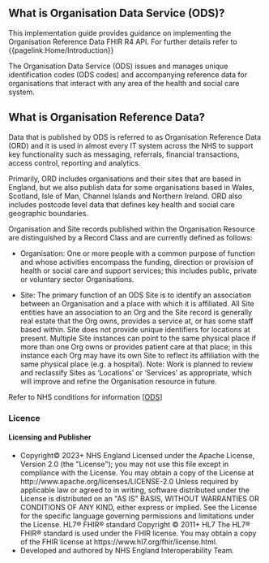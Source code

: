 ## What is Organisation Data Service (ODS)?

This implementation guide provides guidance on implementing the Organisation Reference Data FHIR R4 API. For further details refer to {{pagelink:Home/Introduction}}

The Organisation Data Service (ODS) issues and manages unique identification codes (ODS codes) and accompanying reference data for organisations that interact with any area of the health and social care system. 




## What is Organisation Reference Data?

Data that is published by ODS is referred to as Organisation Reference Data (ORD) and it is used in almost every IT system across the NHS to support key functionality such as messaging, referrals, financial transactions, access control, reporting and analytics.

Primarily, ORD includes organisations and their sites that are based in England, but we also publish data for some organisations based in Wales, Scotland, Isle of Man, Channel Islands and Northern Ireland. ORD also includes postcode level data that defines key health and social care geographic boundaries.

Organisation and Site records published within the Organisation Resource are distinguished by a Record Class and are currently defined as follows:

-	Organisation: One or more people with a common purpose of function and whose activities encompass the funding, direction or provision of health or social care and support services; this includes public, private or voluntary sector Organisations.

-	Site: The primary function of an ODS Site is to identify an association between an Organisation and a place with which it is affiliated. All Site entities have an association to an Org and the Site record is generally real estate that the Org owns, provides a service at, or has some staff based within. Site does not provide unique identifiers for locations at present. Multiple Site instances can point to the same physical place if more than one Org owns or provides patient care at that place; in this instance each Org may have its own Site to reflect its affiliation with the same physical place (e.g. a hospital). Note: Work is planned to review and reclassify Sites as ‘Locations’ or ‘Services’ as appropriate, which will improve and refine the Organisation resource in future.




Refer to NHS conditions for information <a href='https://digital.nhs.uk/services/organisation-data-service' class="external">[ODS]</a>





<h3 id="licence-heading">Licence</h3>

<div markdown="span" class="alert alert-warning" role="alert"><h4 id="Licence"><i class="fas fa-gavel"></i> Licensing and Publisher</h4>
<ul>
<li>
Copyright© 2023+ NHS England Licensed under the Apache License, Version 2.0 (the &quot;License&quot;); you may not use this file except in compliance with the License. You may obtain a copy of the License at http://www.apache.org/licenses/LICENSE-2.0 Unless required by applicable law or agreed to in writing, software distributed under the License is distributed on an &quot;AS IS&quot; BASIS, WITHOUT WARRANTIES OR CONDITIONS OF ANY KIND, either express or implied. See the License for the specific language governing permissions and limitations under the License. HL7&#174; FHIR&#174; standard Copyright &#169; 2011+ HL7 The HL7&#174; FHIR&#174; standard is used under the FHIR license. You may obtain a copy of the FHIR license at https://www.hl7.org/fhir/license.html.
<li>
Developed and authored by NHS England Interoperability Team.
</ul>
</div>